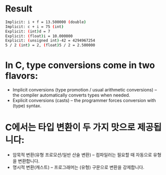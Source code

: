 # Result

```bash
Implicit: i + f = 13.500000 (double)
Implicit: c + i = 75 (int)
Explicit: (int)d = 7
Explicit: (float)i = 10.000000
Explicit: (unsigned int)-42 = 4294967254
5 / 2 (int) = 2, (float)5 / 2 = 2.500000
```

# In C, type conversions come in two flavors:

- Implicit conversions (type promotion / usual arithmetic conversions) – the compiler automatically converts types when needed.
- Explicit conversions (casts) – the programmer forces conversion with (type) syntax.

# C에서는 타입 변환이 두 가지 맛으로 제공됩니다:

- 암묵적 변환(유형 프로모션/일반 산술 변환) – 컴파일러는 필요할 때 자동으로 유형을 변환합니다.
- 명시적 변환(캐스트) – 프로그래머는 (유형) 구문으로 변환을 강제합니다.
